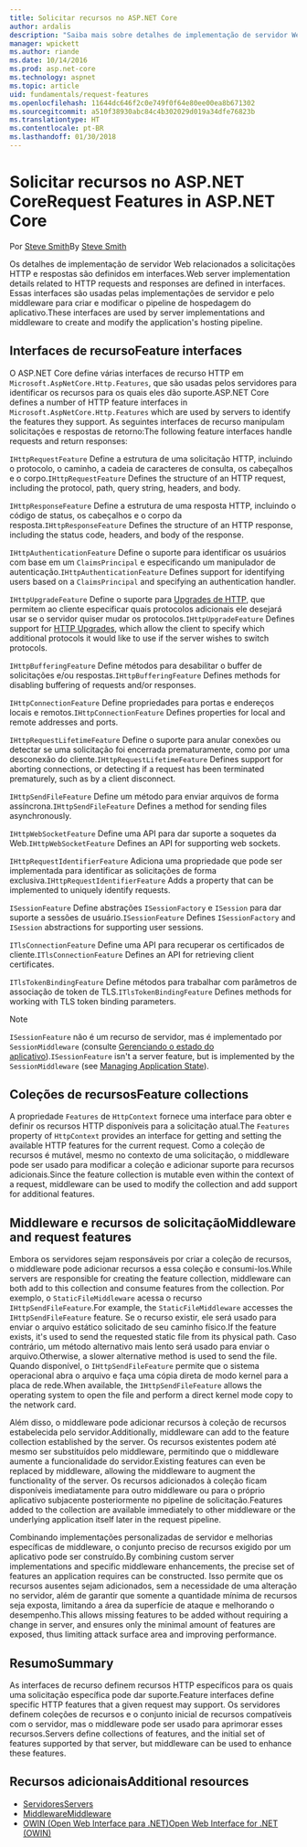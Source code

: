 ```yaml
---
title: Solicitar recursos no ASP.NET Core
author: ardalis
description: "Saiba mais sobre detalhes de implementação de servidor Web relacionados a solicitações HTTP e as respostas que são definidas em interfaces para o ASP.NET Core."
manager: wpickett
ms.author: riande
ms.date: 10/14/2016
ms.prod: asp.net-core
ms.technology: aspnet
ms.topic: article
uid: fundamentals/request-features
ms.openlocfilehash: 11644dc646f2c0e749f0f64e80ee00ea8b671302
ms.sourcegitcommit: a510f38930abc84c4b302029d019a34dfe76823b
ms.translationtype: HT
ms.contentlocale: pt-BR
ms.lasthandoff: 01/30/2018
---
```

# <a name="request-features-in-aspnet-core"></a><span data-ttu-id="53930-103">Solicitar recursos no ASP.NET Core</span><span class="sxs-lookup"><span data-stu-id="53930-103">Request Features in ASP.NET Core</span></span>

<span data-ttu-id="53930-104">Por [Steve Smith](https://ardalis.com/)</span><span class="sxs-lookup"><span data-stu-id="53930-104">By [Steve Smith](https://ardalis.com/)</span></span>

<span data-ttu-id="53930-105">Os detalhes de implementação de servidor Web relacionados a solicitações HTTP e respostas são definidos em interfaces.</span><span class="sxs-lookup"><span data-stu-id="53930-105">Web server implementation details related to HTTP requests and responses are defined in interfaces.</span></span> <span data-ttu-id="53930-106">Essas interfaces são usadas pelas implementações de servidor e pelo middleware para criar e modificar o pipeline de hospedagem do aplicativo.</span><span class="sxs-lookup"><span data-stu-id="53930-106">These interfaces are used by server implementations and middleware to create and modify the application's hosting pipeline.</span></span>

## <a name="feature-interfaces"></a><span data-ttu-id="53930-107">Interfaces de recurso</span><span class="sxs-lookup"><span data-stu-id="53930-107">Feature interfaces</span></span>

<span data-ttu-id="53930-108">O ASP.NET Core define várias interfaces de recurso HTTP em `Microsoft.AspNetCore.Http.Features`, que são usadas pelos servidores para identificar os recursos para os quais eles dão suporte.</span><span class="sxs-lookup"><span data-stu-id="53930-108">ASP.NET Core defines a number of HTTP feature interfaces in `Microsoft.AspNetCore.Http.Features` which are used by servers to identify the features they support.</span></span> <span data-ttu-id="53930-109">As seguintes interfaces de recurso manipulam solicitações e respostas de retorno:</span><span class="sxs-lookup"><span data-stu-id="53930-109">The following feature interfaces handle requests and return responses:</span></span>

<span data-ttu-id="53930-110">`IHttpRequestFeature` Define a estrutura de uma solicitação HTTP, incluindo o protocolo, o caminho, a cadeia de caracteres de consulta, os cabeçalhos e o corpo.</span><span class="sxs-lookup"><span data-stu-id="53930-110">`IHttpRequestFeature` Defines the structure of an HTTP request, including the protocol, path, query string, headers, and body.</span></span>

<span data-ttu-id="53930-111">`IHttpResponseFeature` Define a estrutura de uma resposta HTTP, incluindo o código de status, os cabeçalhos e o corpo da resposta.</span><span class="sxs-lookup"><span data-stu-id="53930-111">`IHttpResponseFeature` Defines the structure of an HTTP response, including the status code, headers, and body of the response.</span></span>

<span data-ttu-id="53930-112">`IHttpAuthenticationFeature` Define o suporte para identificar os usuários com base em um `ClaimsPrincipal` e especificando um manipulador de autenticação.</span><span class="sxs-lookup"><span data-stu-id="53930-112">`IHttpAuthenticationFeature` Defines support for identifying users based on a `ClaimsPrincipal` and specifying an authentication handler.</span></span>

<span data-ttu-id="53930-113">`IHttpUpgradeFeature` Define o suporte para [Upgrades de HTTP](https://tools.ietf.org/html/rfc2616.html#section-14.42), que permitem ao cliente especificar quais protocolos adicionais ele desejará usar se o servidor quiser mudar os protocolos.</span><span class="sxs-lookup"><span data-stu-id="53930-113">`IHttpUpgradeFeature` Defines support for [HTTP Upgrades](https://tools.ietf.org/html/rfc2616.html#section-14.42), which allow the client to specify which additional protocols it would like to use if the server wishes to switch protocols.</span></span>

<span data-ttu-id="53930-114">`IHttpBufferingFeature` Define métodos para desabilitar o buffer de solicitações e/ou respostas.</span><span class="sxs-lookup"><span data-stu-id="53930-114">`IHttpBufferingFeature` Defines methods for disabling buffering of requests and/or responses.</span></span>

<span data-ttu-id="53930-115">`IHttpConnectionFeature` Define propriedades para portas e endereços locais e remotos.</span><span class="sxs-lookup"><span data-stu-id="53930-115">`IHttpConnectionFeature` Defines properties for local and remote addresses and ports.</span></span>

<span data-ttu-id="53930-116">`IHttpRequestLifetimeFeature` Define o suporte para anular conexões ou detectar se uma solicitação foi encerrada prematuramente, como por uma desconexão do cliente.</span><span class="sxs-lookup"><span data-stu-id="53930-116">`IHttpRequestLifetimeFeature` Defines support for aborting connections, or detecting if a request has been terminated prematurely, such as by a client disconnect.</span></span>

<span data-ttu-id="53930-117">`IHttpSendFileFeature` Define um método para enviar arquivos de forma assíncrona.</span><span class="sxs-lookup"><span data-stu-id="53930-117">`IHttpSendFileFeature` Defines a method for sending files asynchronously.</span></span>

<span data-ttu-id="53930-118">`IHttpWebSocketFeature` Define uma API para dar suporte a soquetes da Web.</span><span class="sxs-lookup"><span data-stu-id="53930-118">`IHttpWebSocketFeature` Defines an API for supporting web sockets.</span></span>

<span data-ttu-id="53930-119">`IHttpRequestIdentifierFeature` Adiciona uma propriedade que pode ser implementada para identificar as solicitações de forma exclusiva.</span><span class="sxs-lookup"><span data-stu-id="53930-119">`IHttpRequestIdentifierFeature` Adds a property that can be implemented to uniquely identify requests.</span></span>

<span data-ttu-id="53930-120">`ISessionFeature` Define abstrações `ISessionFactory` e `ISession` para dar suporte a sessões de usuário.</span><span class="sxs-lookup"><span data-stu-id="53930-120">`ISessionFeature` Defines `ISessionFactory` and `ISession` abstractions for supporting user sessions.</span></span>

<span data-ttu-id="53930-121">`ITlsConnectionFeature` Define uma API para recuperar os certificados de cliente.</span><span class="sxs-lookup"><span data-stu-id="53930-121">`ITlsConnectionFeature` Defines an API for retrieving client certificates.</span></span>

<span data-ttu-id="53930-122">`ITlsTokenBindingFeature` Define métodos para trabalhar com parâmetros de associação de token de TLS.</span><span class="sxs-lookup"><span data-stu-id="53930-122">`ITlsTokenBindingFeature` Defines methods for working with TLS token binding parameters.</span></span>

> [!NOTE]
> <span data-ttu-id="53930-123">`ISessionFeature` não é um recurso de servidor, mas é implementado por `SessionMiddleware` (consulte [Gerenciando o estado do aplicativo](app-state.md)).</span><span class="sxs-lookup"><span data-stu-id="53930-123">`ISessionFeature` isn't a server feature, but is implemented by the `SessionMiddleware` (see [Managing Application State](app-state.md)).</span></span>

## <a name="feature-collections"></a><span data-ttu-id="53930-124">Coleções de recursos</span><span class="sxs-lookup"><span data-stu-id="53930-124">Feature collections</span></span>

<span data-ttu-id="53930-125">A propriedade `Features` de `HttpContext` fornece uma interface para obter e definir os recursos HTTP disponíveis para a solicitação atual.</span><span class="sxs-lookup"><span data-stu-id="53930-125">The `Features` property of `HttpContext` provides an interface for getting and setting the available HTTP features for the current request.</span></span> <span data-ttu-id="53930-126">Como a coleção de recursos é mutável, mesmo no contexto de uma solicitação, o middleware pode ser usado para modificar a coleção e adicionar suporte para recursos adicionais.</span><span class="sxs-lookup"><span data-stu-id="53930-126">Since the feature collection is mutable even within the context of a request, middleware can be used to modify the collection and add support for additional features.</span></span>

## <a name="middleware-and-request-features"></a><span data-ttu-id="53930-127">Middleware e recursos de solicitação</span><span class="sxs-lookup"><span data-stu-id="53930-127">Middleware and request features</span></span>

<span data-ttu-id="53930-128">Embora os servidores sejam responsáveis por criar a coleção de recursos, o middleware pode adicionar recursos a essa coleção e consumi-los.</span><span class="sxs-lookup"><span data-stu-id="53930-128">While servers are responsible for creating the feature collection, middleware can both add to this collection and consume features from the collection.</span></span> <span data-ttu-id="53930-129">Por exemplo, o `StaticFileMiddleware` acessa o recurso `IHttpSendFileFeature`.</span><span class="sxs-lookup"><span data-stu-id="53930-129">For example, the `StaticFileMiddleware` accesses the `IHttpSendFileFeature` feature.</span></span> <span data-ttu-id="53930-130">Se o recurso existir, ele será usado para enviar o arquivo estático solicitado de seu caminho físico.</span><span class="sxs-lookup"><span data-stu-id="53930-130">If the feature exists, it's used to send the requested static file from its physical path.</span></span> <span data-ttu-id="53930-131">Caso contrário, um método alternativo mais lento será usado para enviar o arquivo.</span><span class="sxs-lookup"><span data-stu-id="53930-131">Otherwise, a slower alternative method is used to send the file.</span></span> <span data-ttu-id="53930-132">Quando disponível, o `IHttpSendFileFeature` permite que o sistema operacional abra o arquivo e faça uma cópia direta de modo kernel para a placa de rede.</span><span class="sxs-lookup"><span data-stu-id="53930-132">When available, the `IHttpSendFileFeature` allows the operating system to open the file and perform a direct kernel mode copy to the network card.</span></span>

<span data-ttu-id="53930-133">Além disso, o middleware pode adicionar recursos à coleção de recursos estabelecida pelo servidor.</span><span class="sxs-lookup"><span data-stu-id="53930-133">Additionally, middleware can add to the feature collection established by the server.</span></span> <span data-ttu-id="53930-134">Os recursos existentes podem até mesmo ser substituídos pelo middleware, permitindo que o middleware aumente a funcionalidade do servidor.</span><span class="sxs-lookup"><span data-stu-id="53930-134">Existing features can even be replaced by middleware, allowing the middleware to augment the functionality of the server.</span></span> <span data-ttu-id="53930-135">Os recursos adicionados à coleção ficam disponíveis imediatamente para outro middleware ou para o próprio aplicativo subjacente posteriormente no pipeline de solicitação.</span><span class="sxs-lookup"><span data-stu-id="53930-135">Features added to the collection are available immediately to other middleware or the underlying application itself later in the request pipeline.</span></span>

<span data-ttu-id="53930-136">Combinando implementações personalizadas de servidor e melhorias específicas de middleware, o conjunto preciso de recursos exigido por um aplicativo pode ser construído.</span><span class="sxs-lookup"><span data-stu-id="53930-136">By combining custom server implementations and specific middleware enhancements, the precise set of features an application requires can be constructed.</span></span> <span data-ttu-id="53930-137">Isso permite que os recursos ausentes sejam adicionados, sem a necessidade de uma alteração no servidor, além de garantir que somente a quantidade mínima de recursos seja exposta, limitando a área da superfície de ataque e melhorando o desempenho.</span><span class="sxs-lookup"><span data-stu-id="53930-137">This allows missing features to be added without requiring a change in server, and ensures only the minimal amount of features are exposed, thus limiting attack surface area and improving performance.</span></span>

## <a name="summary"></a><span data-ttu-id="53930-138">Resumo</span><span class="sxs-lookup"><span data-stu-id="53930-138">Summary</span></span>

<span data-ttu-id="53930-139">As interfaces de recurso definem recursos HTTP específicos para os quais uma solicitação específica pode dar suporte.</span><span class="sxs-lookup"><span data-stu-id="53930-139">Feature interfaces define specific HTTP features that a given request may support.</span></span> <span data-ttu-id="53930-140">Os servidores definem coleções de recursos e o conjunto inicial de recursos compatíveis com o servidor, mas o middleware pode ser usado para aprimorar esses recursos.</span><span class="sxs-lookup"><span data-stu-id="53930-140">Servers define collections of features, and the initial set of features supported by that server, but middleware can be used to enhance these features.</span></span>

## <a name="additional-resources"></a><span data-ttu-id="53930-141">Recursos adicionais</span><span class="sxs-lookup"><span data-stu-id="53930-141">Additional resources</span></span>

* [<span data-ttu-id="53930-142">Servidores</span><span class="sxs-lookup"><span data-stu-id="53930-142">Servers</span></span>](xref:fundamentals/servers/index)
* [<span data-ttu-id="53930-143">Middleware</span><span class="sxs-lookup"><span data-stu-id="53930-143">Middleware</span></span>](xref:fundamentals/middleware)
* [<span data-ttu-id="53930-144">OWIN (Open Web Interface para .NET)</span><span class="sxs-lookup"><span data-stu-id="53930-144">Open Web Interface for .NET (OWIN)</span></span>](xref:fundamentals/owin)
